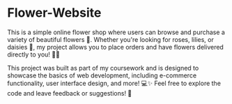 # Flower-Website
This is a simple online flower shop where users can browse and purchase a variety of beautiful flowers 🌹. Whether you're looking for roses, lilies, or daisies 🌻, my project allows you to place orders and have flowers delivered directly to you! 🚚💐

This project was built as part of my coursework and is designed to showcase the basics of web development, including e-commerce functionality, user interface design, and more! 💻✨ Feel free to explore the code and leave feedback or suggestions! 🌼
